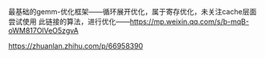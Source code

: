 最基础的gemm-优化框架——循环展开优化，属于寄存优化，未关注cache层面
尝试使用 此链接的算法，进行优化——https://mp.weixin.qq.com/s/b-mqB-oWM817OlVeO5zgvA

https://zhuanlan.zhihu.com/p/66958390